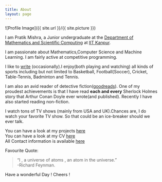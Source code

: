 ```yaml
---
title: About
layout: page
---
```

![Profile Image]({{ site.url }}/{{ site.picture }})

I am Pratik Mishra, a Junior undergraduate at the [Department of Mathematics and Scientific Computing](http://www.iitk.ac.in/math/) at [IIT Kanpur](http://iitk.ac.in/).

I am passionate about Mathematics,Computer Science and Machine Learning. I am fairly active at competitive programming. 

I like to [write](https://pratik1105.github.io/blog/) (occasionally).I enjoy(both playing and watching) all kinds of sports including but not limited to Basketball, Football(Soccer), Cricket, Table-Tennis, Badminton and Tennis.

I am also an avid reader of detective fiction([goodreads](https://www.goodreads.com/user/show/16333763-pratik-mishra)). One of my proudest achievements is that I have read **each and every** Sherlock Holmes story that Arthur Conan Doyle ever wrote(and published).
Recently I have also started reading non-fiction.

I watch tons of TV shows (mainly from USA and UK).Chances are, I do watch your favorite TV show. So that could be an ice-breaker should we ever talk.

You can have a look at my projects [here](https://pratik1105.github.io/projects/)  
You can have a look at my CV [here](https://pratik1105.github.io/pratik1105.github.io/Pratik_Resume.pdf)  
All Contact information is available [here](https://pratik1105.github.io/)

Favourite Quote:

>“I , a universe of atoms , an atom in the universe.”  
>-Richard Feynman.  


Have a wonderful Day ! Cheers !
